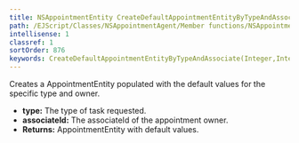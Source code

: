 ```yaml
---
title: NSAppointmentEntity CreateDefaultAppointmentEntityByTypeAndAssociate(Integer type, Integer associateId)
path: /EJScript/Classes/NSAppointmentAgent/Member functions/NSAppointmentEntity CreateDefaultAppointmentEntityByTypeAndAssociate(Integer p_0, Integer p_1)
intellisense: 1
classref: 1
sortOrder: 876
keywords: CreateDefaultAppointmentEntityByTypeAndAssociate(Integer,Integer)
---
```



Creates a AppointmentEntity populated with the default values for the specific type and owner.



* **type:** The type of task requested.
* **associateId:** The associateId of the appointment owner.
* **Returns:** AppointmentEntity with default values.


